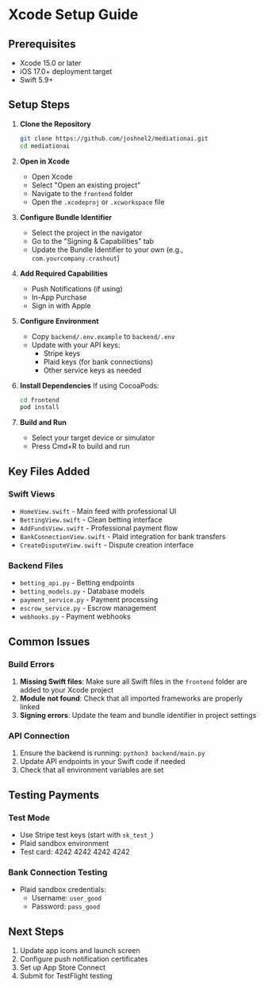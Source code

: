 # Xcode Setup Guide

## Prerequisites
- Xcode 15.0 or later
- iOS 17.0+ deployment target
- Swift 5.9+

## Setup Steps

1. **Clone the Repository**
   ```bash
   git clone https://github.com/joshnel2/mediationai.git
   cd mediationai
   ```

2. **Open in Xcode**
   - Open Xcode
   - Select "Open an existing project"
   - Navigate to the `frontend` folder
   - Open the `.xcodeproj` or `.xcworkspace` file

3. **Configure Bundle Identifier**
   - Select the project in the navigator
   - Go to the "Signing & Capabilities" tab
   - Update the Bundle Identifier to your own (e.g., `com.yourcompany.crashout`)

4. **Add Required Capabilities**
   - Push Notifications (if using)
   - In-App Purchase
   - Sign in with Apple

5. **Configure Environment**
   - Copy `backend/.env.example` to `backend/.env`
   - Update with your API keys:
     - Stripe keys
     - Plaid keys (for bank connections)
     - Other service keys as needed

6. **Install Dependencies**
   If using CocoaPods:
   ```bash
   cd frontend
   pod install
   ```

7. **Build and Run**
   - Select your target device or simulator
   - Press Cmd+R to build and run

## Key Files Added

### Swift Views
- `HomeView.swift` - Main feed with professional UI
- `BettingView.swift` - Clean betting interface
- `AddFundsView.swift` - Professional payment flow
- `BankConnectionView.swift` - Plaid integration for bank transfers
- `CreateDisputeView.swift` - Dispute creation interface

### Backend Files
- `betting_api.py` - Betting endpoints
- `betting_models.py` - Database models
- `payment_service.py` - Payment processing
- `escrow_service.py` - Escrow management
- `webhooks.py` - Payment webhooks

## Common Issues

### Build Errors
1. **Missing Swift files**: Make sure all Swift files in the `frontend` folder are added to your Xcode project
2. **Module not found**: Check that all imported frameworks are properly linked
3. **Signing errors**: Update the team and bundle identifier in project settings

### API Connection
1. Ensure the backend is running: `python3 backend/main.py`
2. Update API endpoints in your Swift code if needed
3. Check that all environment variables are set

## Testing Payments

### Test Mode
- Use Stripe test keys (start with `sk_test_`)
- Plaid sandbox environment
- Test card: 4242 4242 4242 4242

### Bank Connection Testing
- Plaid sandbox credentials:
  - Username: `user_good`
  - Password: `pass_good`

## Next Steps
1. Update app icons and launch screen
2. Configure push notification certificates
3. Set up App Store Connect
4. Submit for TestFlight testing